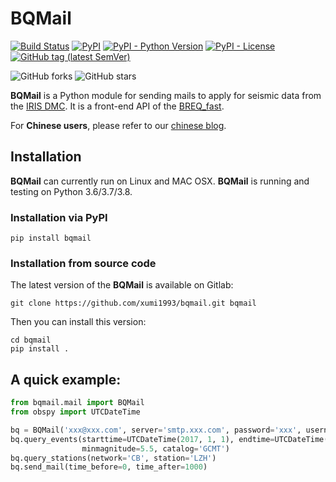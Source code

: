 # BQMail
[![Build Status](https://travis-ci.com/xumi1993/bqmail.svg?branch=master)](https://travis-ci.com/xumi1993/bqmail)
[![PyPI](https://img.shields.io/pypi/v/bqmail)](https://pypi.org/project/bqmail/)
[![PyPI - Python Version](https://img.shields.io/pypi/pyversions/bqmail)]()
[![PyPI - License](https://img.shields.io/pypi/l/bqmail)]()
[![GitHub tag (latest SemVer)](https://img.shields.io/github/v/tag/xumi1993/bqmail)](https://github.com/xumi1993/bqmail/tags)

![GitHub forks](https://img.shields.io/github/forks/xumi1993/bqmail?style=social)
![GitHub stars](https://img.shields.io/github/stars/xumi1993/bqmail?style=social)

**BQMail** is a Python module for sending mails to apply for seismic data from the [IRIS DMC](http://www.ds.iris.edu/ds/nodes/dmc/). It is a front-end API of the [BREQ_fast](http://ds.iris.edu/ds/nodes/dmc/manuals/breq_fast/).

For **Chinese users**, please refer to our [chinese blog](https://blog.xumijian.me/tags/bqmail/).
## Installation
**BQMail** can currently run on Linux and MAC OSX. **BQMail** is running and testing on Python 3.6/3.7/3.8.
### Installation via PyPI
```
pip install bqmail
```

### Installation from source code
The latest version of the **BQMail** is available on Gitlab:
```
git clone https://github.com/xumi1993/bqmail.git bqmail
``` 
Then you can install this version:
```
cd bqmail
pip install .
```

## A quick example:
```python
from bqmail.mail import BQMail
from obspy import UTCDateTime

bq = BQMail('xxx@xxx.com', server='smtp.xxx.com', password='xxx', username='bqmail')
bq.query_events(starttime=UTCDateTime(2017, 1, 1), endtime=UTCDateTime(2018, 1, 1),
                minmagnitude=5.5, catalog='GCMT')
bq.query_stations(network='CB', station='LZH')
bq.send_mail(time_before=0, time_after=1000)
```
